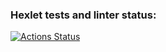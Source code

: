 ### Hexlet tests and linter status:
[![Actions Status](https://github.com/ninila-company/python-project-lvl1/workflows/hexlet-check/badge.svg)](https://github.com/ninila-company/python-project-lvl1/actions)